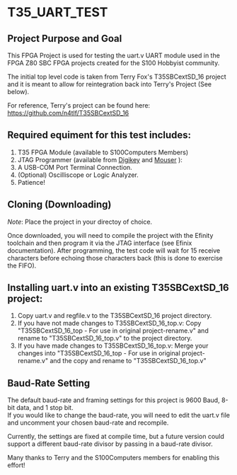 # T35_UART_TEST
## Project Purpose and Goal
This FPGA Project is used for testing the uart.v UART module used in the FPGA Z80 SBC FPGA projects created for the S100 Hobbyist community.

The initial top level code is taken from Terry Fox's T35SBCextSD_16 project and it is meant to allow for reintegration back into Terry's Project (See below).

For reference, Terry's project can be found here:
https://github.com/n4tlf/T35SBCextSD_16
## Required equiment for this test includes:
1. T35 FPGA Module (available to S100Computers Members)
2. JTAG Programmer (available from [Digikey](https://www.digikey.com) and [Mouser](https://www.mouser.com) ):
3. A USB-COM Port Terminal Connection.
4. (Optional) Oscilliscope or Logic Analyzer.
5. Patience!
## Cloning (Downloading)
*Note*: Place the project in your directoy of choice.

Once downloaded, you will need to compile the project with the Efinity toolchain and then program it via the JTAG interface (see Efinix documentation).
After programming, the test code will wait for 15 receive characters before echoing those characters back (this is done to exercise the FIFO).

## Installing uart.v into an existing T35SBCextSD_16 project:
1.  Copy uart.v and regfile.v to the T35SBCextSD_16 project directory.
2.  If you have not made changes to T35SBCextSD_16_top.v:  Copy "T35SBCextSD_16_top - For use in original project-rename.v" and rename to "T35SBCextSD_16_top.v" to the project directory.
3. If you have made changes to T35SBCextSD_16_top.v:  Merge your changes into "T35SBCextSD_16_top - For use in original project-rename.v" and the copy and rename to "T35SBCextSD_16_top.v" 

## Baud-Rate Setting
The default baud-rate and framing settings for this project is 9600 Baud, 8-bit data, and 1 stop bit.  
If you would like to change the baud-rate, you will need to edit the uart.v file and uncomment your chosen baud-rate and recompile.

Currently, the settings are fixed at compile time, but a future version could support a different baud-rate divisor by passing in a baud-rate divisor.

Many thanks to Terry and the S100Computers members for enabling this effort!

